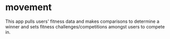 # movement
This app pulls users' fitness data and makes comparisons to determine a winner and sets fitness challenges/competitions amongst users to compete in.
